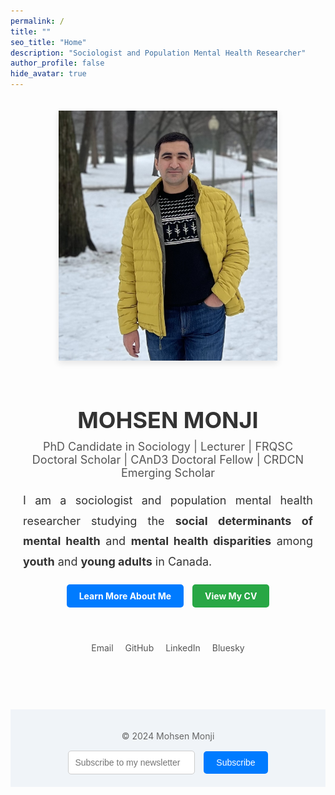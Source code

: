 ```yaml
---
permalink: /
title: ""
seo_title: "Home"
description: "Sociologist and Population Mental Health Researcher"
author_profile: false
hide_avatar: true
---
```

<div style="text-align: center; margin-top: 50px; max-width: 800px; margin: auto; padding: 20px;">
  <!-- Profile Image -->
  <div>
    <img src="images/profile.PNG" alt="Profile Picture of Mohsen Monji" 
         style="width: 350px; height: 400px; object-fit: cover; border-radius: 0; box-shadow: 0px 4px 10px rgba(0, 0, 0, 0.1); margin-bottom: 20px;">
  </div>

  <!-- Name -->
  <h1 style="color: #333; font-size: 36px; margin-bottom: 10px;">MOHSEN MONJI</h1>

  <!-- Subtitle -->
  <p style="font-size: 18px; margin-top: 5px; color: #555;">
    PhD Candidate in Sociology | Lecturer | FRQSC Doctoral Scholar | CAnD3 Doctoral Fellow | CRDCN Emerging Scholar
  </p>

  <!-- Description -->
  <p style="font-size: 18px; color: #333; text-align: justify; line-height: 1.8; margin-bottom: 20px;">
    I am a sociologist and population mental health researcher studying the 
    <strong>social determinants of mental health</strong> and <strong>mental health disparities</strong> 
    among <strong>youth</strong> and <strong>young adults</strong> in Canada.
  </p>

  <!-- Buttons -->
  <div style="margin-bottom: 20px;">
    <a href="/about-me/" style="display: inline-block; padding: 10px 20px; background-color: #007BFF; color: white; text-decoration: none; border-radius: 5px; font-weight: bold; margin-right: 10px;">Learn More About Me</a>
    <a href="/curriculum/" style="display: inline-block; padding: 10px 20px; background-color: #28A745; color: white; text-decoration: none; border-radius: 5px; font-weight: bold;">View My CV</a>
  </div>

  <!-- Social Media Links -->
  <div style="margin-bottom: 20px;">
    <div style="display: inline-block; text-align: center; margin-right: 15px;">
      <a href="mailto:mohsen.monji@concordia.ca" target="_blank" style="text-decoration: none;">
        <i class="fas fa-envelope" style="color: #D14836; font-size: 30px;"></i><br>
        <span style="font-size: 14px; color: #555;">Email</span>
      </a>
    </div>
    <div style="display: inline-block; text-align: center; margin-right: 15px;">
      <a href="https://github.com/Mohsnmonji" target="_blank" style="text-decoration: none;">
        <i class="fab fa-github" style="color: #333; font-size: 30px;"></i><br>
        <span style="font-size: 14px; color: #555;">GitHub</span>
      </a>
    </div>
    <div style="display: inline-block; text-align: center; margin-right: 15px;">
      <a href="https://www.linkedin.com/in/mohsen-monji-0a3a37269" target="_blank" style="text-decoration: none;">
        <i class="fab fa-linkedin" style="color: #0077B5; font-size: 30px;"></i><br>
        <span style="font-size: 14px; color: #555;">LinkedIn</span>
      </a>
    </div>
    <div style="display: inline-block; text-align: center;">
  <a href="https://bsky.app/profile/{{ site.social_links.bluesky }}" target="_blank" style="text-decoration: none;">
    <i class="fas fa-cloud" style="color: #1DA1F2; font-size: 30px;"></i><br>
    <span style="font-size: 14px; color: #555;">Bluesky</span>
  </a>
</div>
  </div>
</div>

<!-- Footer -->
<footer style="margin-top: 50px; text-align: center; padding: 20px; background: #f0f4f8;">
  <p style="font-size: 14px; color: #666;">© 2024 Mohsen Monji</p>
  <form style="margin-top: 15px;">
    <input type="email" placeholder="Subscribe to my newsletter" 
           style="padding: 10px; font-size: 14px; border: 1px solid #ccc; border-radius: 5px; margin-right: 10px;">
    <button style="padding: 10px 20px; font-size: 14px; background-color: #007BFF; color: white; border: none; border-radius: 5px;">Subscribe</button>
  </form>
</footer>
